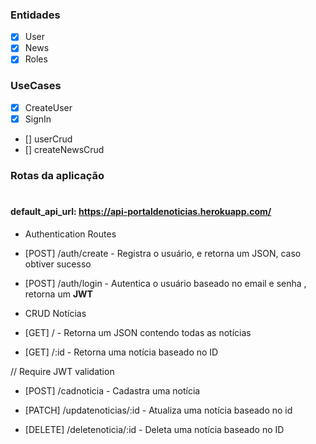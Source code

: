 ### Entidades
- [x] User
- [x] News
- [x] Roles

### UseCases
- [x] CreateUser
- [x] SignIn
- [] userCrud
- [] createNewsCrud








### Rotas da aplicação
#
#### **default_api_url**: https://api-portaldenoticias.herokuapp.com/


* Authentication Routes

- [POST] /auth/create - Registra o usuário, e retorna um JSON, caso obtiver sucesso

- [POST] /auth/login - Autentica o usuário baseado no email e senha , retorna um 
**JWT**


* CRUD Notícias

- [GET] / - Retorna um JSON contendo todas as notícias 

- [GET] /:id - Retorna uma notícia baseado no ID

// Require JWT validation

- [POST] /cadnoticia - Cadastra uma notícia

- [PATCH] /updatenoticias/:id - Atualiza uma notícia baseado no id

- [DELETE] /deletenoticia/:id - Deleta uma notícia baseado no ID